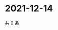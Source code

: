 # 2021-12-14

共 0 条

<!-- BEGIN WEIBO -->
<!-- 最后更新时间 Tue Dec 14 2021 03:11:53 GMT+0800 (China Standard Time) -->

<!-- END WEIBO -->

